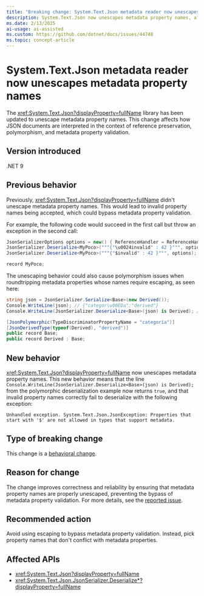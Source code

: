 ```yaml
---
title: "Breaking change: System.Text.Json metadata reader now unescapes metadata property names"
description: System.Text.Json now unescapes metadata property names, affecting reference preservation and metadata property validation.
ms.date: 2/13/2025
ai-usage: ai-assisted
ms.custom: https://github.com/dotnet/docs/issues/44748
ms.topic: concept-article
---
```


# System.Text.Json metadata reader now unescapes metadata property names

The <xref:System.Text.Json?displayProperty=fullName> library has been updated to unescape metadata property names. This change affects how JSON documents are interpreted in the context of reference preservation, polymorphism, and metadata property validation.

## Version introduced

.NET 9

## Previous behavior

Previously, <xref:System.Text.Json?displayProperty=fullName> didn't unescape metadata property names. This would lead to invalid property names being accepted, which could bypass metadata property validation.

For example, the following code would succeed in the first call but throw an exception in the second call:

```csharp
JsonSerializerOptions options = new() { ReferenceHandler = ReferenceHandler.Preserve };
JsonSerializer.Deserialize<MyPoco>("""{"\u0024invalid" : 42 }""", options);
JsonSerializer.Deserialize<MyPoco>("""{"$invalid" : 42 }""", options);

record MyPoco;
```

The unescaping behavior could also cause polymorphism issues when roundtripping metadata properties whose names require escaping, as seen here:

```csharp
string json = JsonSerializer.Serialize<Base>(new Derived());
Console.WriteLine(json); // {"categor\u00EDa":"derived"}
Console.WriteLine(JsonSerializer.Deserialize<Base>(json) is Derived); // False

[JsonPolymorphic(TypeDiscriminatorPropertyName = "categoría")]
[JsonDerivedType(typeof(Derived), "derived")]
public record Base;
public record Derived : Base;
```

## New behavior

<xref:System.Text.Json?displayProperty=fullName> now unescapes metadata property names. This new behavior means that the line `Console.WriteLine(JsonSerializer.Deserialize<Base>(json) is Derived);` from the polymorphic deserialization example now returns `true`, and that invalid property names correctly fail to deserialize with the following exception:

```output
Unhandled exception. System.Text.Json.JsonException: Properties that start with '$' are not allowed in types that support metadata.
```

## Type of breaking change

This change is a [behavioral change](../../categories.md#behavioral-change).

## Reason for change

The change improves correctness and reliability by ensuring that metadata property names are properly unescaped, preventing the bypass of metadata property validation. For more details, see the [reported issue](https://github.com/dotnet/runtime/issues/112288).

## Recommended action

Avoid using escaping to bypass metadata property validation. Instead, pick property names that don't conflict with metadata properties.

## Affected APIs

* <xref:System.Text.Json?displayProperty=fullName>
* <xref:System.Text.Json.JsonSerializer.Deserialize*?displayProperty=fullName>
